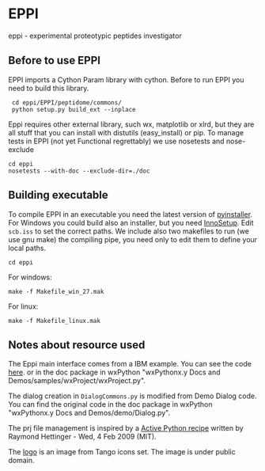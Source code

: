 # EPPI

 eppi - experimental proteotypic peptides investigator
 
## Before to use EPPI
EPPI imports a Cython Param library with cython. Before to run EPPI you need to build this library. 

     cd eppi/EPPI/peptidome/commons/
     python setup.py build_ext --inplace
     
Eppi requires other external library, such wx, matplotlib or xlrd, but they are all stuff that you can install with distutils (easy_install) or pip.
To manage tests in EPPI (not yet Functional regrettably) we use nosetests and nose-exclude

    cd eppi
    nosetests --with-doc --exclude-dir=./doc

## Building executable
To compile EPPI in an executable you need the latest version of 
[pyinstaller](https://github.com/pyinstaller/pyinstaller/wiki).
For Windows you could build also an installer, but you need 
[InnoSetup](http://www.jrsoftware.org/isinfo.php). 
Edit `scb.iss` to set the correct paths.
We include also two makefiles to run (we use gnu make) the compiling pipe, 
you need only to edit them to define your local paths.

    cd eppi
  
For windows:

    make -f Makefile_win_27.mak
  
For linux:

    make -f Makefile_linux.mak

## Notes about resource used

The Eppi main interface comes from a IBM example. You can see the code [here](http://wiki.wxpython.org/WxProject). 
or in the doc package in wxPython 
"wxPythonx.y Docs and Demos/samples/wxProject/wxProject.py".

The dialog creation in `DialogCommons.py` is modified from Demo Dialog code. You can find the original code in the doc package in wxPython 
"wxPythonx.y Docs and Demos/demo/Dialog.py".

The prj file management is inspired by a [Active Python recipe](http://code.activestate.com/recipes/576642/) 
written by Raymond Hettinger - Wed, 4 Feb 2009 (MIT). 
 
The [logo](https://commons.wikimedia.org/wiki/Tango_icons#mediaviewer/File:Face-glasses.svg) 
is an image from Tango icons set.
The image is under public domain.